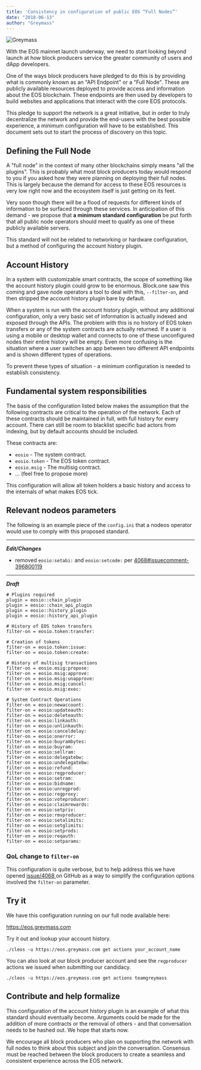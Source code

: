 ```yaml
---
title: 'Consistency in configuration of public EOS “Full Nodes”'
date: "2018-06-13"
author: "Greymass"
---
```

![Greymass](https://greymass.com/logo.png)

With the EOS mainnet launch underway, we need to start looking beyond launch at how block producers service the greater community of users and dApp developers. 

One of the ways block producers have pledged to do this is by providing what is commonly known as an "API Endpoint" or a "Full Node". These are publicly available resources deployed to provide access and information about the EOS blockchain. These endpoints are then used by developers to build websites and applications that interact with the core EOS protocols. 

This pledge to support the network is a great initiative, but in order to truly decentralize the network and provide the end-users with the best possible experience, a minimum configuration will have to be established. This document sets out to start the process of discovery on this topic.

## Defining the Full Node

A "full node" in the context of many other blockchains simply means "all the plugins". This is probably what most block producers today would respond to you if you asked how they were planning on deploying their full nodes. This is largely because the demand for access to these EOS resources is very low right now and the ecosystem itself is just getting on its feet. 

Very soon though there will be a flood of requests for different kinds of information to be surfaced through these services. In anticipation of this demand - we propose that **a minimum standard configuration** be put forth that all public node operators should meet to qualify as one of these publicly available servers. 

This standard will not be related to networking or hardware configuration, but a method of configuring the account history plugin.

## Account History

In a system with customizable smart contracts, the scope of something like the account history plugin could grow to be enormous. Block.one saw this coming and gave node operators a tool to deal with this, `--filter-on`, and then stripped the account history plugin bare by default. 

When a system is run with the account history plugin, without any additional configuration, only a very basic set of information is actually indexed and exposed through the APIs. The problem with this is no history of EOS token transfers or any of the system contracts are actually returned. If a user is using a mobile or desktop wallet and connects to one of these unconfigured nodes their entire history will be empty. Even more confusing is the situation where a user switches an app between two different API endpoints and is shown different types of operations.

To prevent these types of situation - a minimum configuration is needed to establish consistency.

## Fundamental system responsibilities

The basis of the configuration listed below makes the assumption that the following contracts are critical to the operation of the network. Each of these contracts should be maintained in full, with full history for every account. There can still be room to blacklist specific bad actors from indexing, but by default accounts should be included.

These contracts are:

- `eosio` - The system contract.
- `eosio.token` - The EOS token contract.
- `eosio.msig` - The multisig contract.
- ... (feel free to propose more)

This configuration will allow all token holders a basic history and access to the internals of what makes EOS tick.

## Relevant nodeos parameters

The following is an example piece of the `config.ini` that a nodeos operator would use to comply with this proposed standard.

---

***Edit/Changes***

- removed `eosio:setabi:` and `eosio:setcode:` per [4068#issuecomment-396800119](https://github.com/EOSIO/eos/issues/4068#issuecomment-396800119)

---

***Draft***

```
# Plugins required
plugin = eosio::chain_plugin
plugin = eosio::chain_api_plugin
plugin = eosio::history_plugin
plugin = eosio::history_api_plugin

# History of EOS token transfers
filter-on = eosio.token:transfer: 

# Creation of tokens
filter-on = eosio.token:issue: 
filter-on = eosio.token:create: 

# History of multisig transactions
filter-on = eosio.msig:propose:
filter-on = eosio.msig:approve:
filter-on = eosio.msig:unapprove:
filter-on = eosio.msig:cancel:
filter-on = eosio.msig:exec:

# System Contract Operations
filter-on = eosio:newaccount:
filter-on = eosio:updateauth:
filter-on = eosio:deleteauth:
filter-on = eosio:linkauth:
filter-on = eosio:unlinkauth:
filter-on = eosio:canceldelay:
filter-on = eosio:onerror:
filter-on = eosio:buyrambytes:
filter-on = eosio:buyram:
filter-on = eosio:sellram:
filter-on = eosio:delegatebw:
filter-on = eosio:undelegatebw:
filter-on = eosio:refund:
filter-on = eosio:regproducer:
filter-on = eosio:setram:
filter-on = eosio:bidname:
filter-on = eosio:unregprod:
filter-on = eosio:regproxy:
filter-on = eosio:voteproducer:
filter-on = eosio:claimrewards:
filter-on = eosio:setpriv:
filter-on = eosio:rmvproducer:
filter-on = eosio:setalimits:
filter-on = eosio:setglimits:
filter-on = eosio:setprods:
filter-on = eosio:reqauth:
filter-on = eosio:setparams:
```

### QoL change to `filter-on`

This configuration is quite verbose, but to help address this we have opened [issue/4068 ](https://github.com/EOSIO/eos/issues/4068) on GitHub as a way to simplify the configuration options involved the `filter-on` parameter.

## Try it

We have this configuration running on our full node available here:

https://eos.greymass.com

Try it out and lookup your account history.

```
./cleos -u https://eos.greymass.com get actions your_account_name
```

You can also look at our block producer account and see the `regproducer` actions we issued when submitting our candidacy.

```
./cleos -u https://eos.greymass.com get actions teamgreymass
```

## Contribute and help formalize

This configuration of the account history plugin is an example of what this standard should eventually become. Arguments could be made for the addition of more contracts or the removal of others - and that conversation needs to be hashed out. We hope that starts now.

We encourage all block producers who plan on supporting the network with full nodes to think about this subject and join the conversation. Consensus must be reached between the block producers to create a seamless and consistent experience across the EOS network.